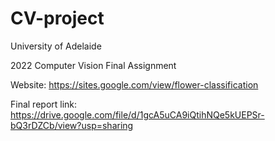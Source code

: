 # CV-project

University of Adelaide

2022 Computer Vision Final Assignment

Website: https://sites.google.com/view/flower-classification

Final report link: https://drive.google.com/file/d/1gcA5uCA9iQtihNQe5kUEPSr-bQ3rDZCb/view?usp=sharing
